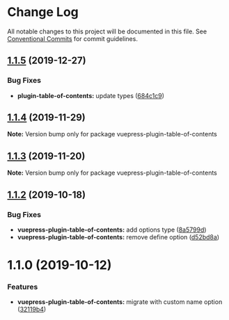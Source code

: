 # Change Log

All notable changes to this project will be documented in this file.
See [Conventional Commits](https://conventionalcommits.org) for commit guidelines.

## [1.1.5](https://github.com/vuepress/vuepress-community/compare/vuepress-plugin-table-of-contents@1.1.4...vuepress-plugin-table-of-contents@1.1.5) (2019-12-27)

### Bug Fixes

- **plugin-table-of-contents:** update types ([684c1c9](https://github.com/vuepress/vuepress-community/commit/684c1c960130496d791478a6b8590674f182c689))

## [1.1.4](https://github.com/vuepress/vuepress-community/compare/vuepress-plugin-table-of-contents@1.1.3...vuepress-plugin-table-of-contents@1.1.4) (2019-11-29)

**Note:** Version bump only for package vuepress-plugin-table-of-contents

## [1.1.3](https://github.com/vuepress/vuepress-community/compare/vuepress-plugin-table-of-contents@1.1.2...vuepress-plugin-table-of-contents@1.1.3) (2019-11-20)

**Note:** Version bump only for package vuepress-plugin-table-of-contents

## [1.1.2](https://github.com/vuepress/vuepress-community/compare/vuepress-plugin-table-of-contents@1.1.0...vuepress-plugin-table-of-contents@1.1.2) (2019-10-18)

### Bug Fixes

- **vuepress-plugin-table-of-contents:** add options type ([8a5799d](https://github.com/vuepress/vuepress-community/commit/8a5799d8e40d4d7d15c6dbe4c9c3998ee45dc347))
- **vuepress-plugin-table-of-contents:** remove define option ([d52bd8a](https://github.com/vuepress/vuepress-community/commit/d52bd8a777e7539677450c1e48a0ccc9ef8dca98))

# 1.1.0 (2019-10-12)

### Features

- **vuepress-plugin-table-of-contents:** migrate with custom name option ([32119b4](https://github.com/vuepress/vuepress-community/commit/32119b4))
